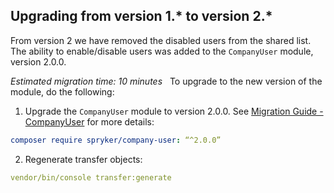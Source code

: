 

## Upgrading from version 1.* to version 2.*

From version 2 we have removed the disabled users from the shared list. The ability to enable/disable users was added to the `CompanyUser` module, version 2.0.0.

*Estimated migration time: 10 minutes*
 
To upgrade to the new version of the module, do the following:

1. Upgrade the `CompanyUser` module to version 2.0.0. See [Migration Guide - CompanyUser](/docs/pbc/all/customer-relationship-management/{{site.version}}/base-shop/install-and-upgrade/upgrade-modules/upgrade-the-companyuser-module.html) for more details:

```yaml
composer require spryker/company-user: “^2.0.0”
```

2. Regenerate transfer objects:

```yaml
vendor/bin/console transfer:generate
```
